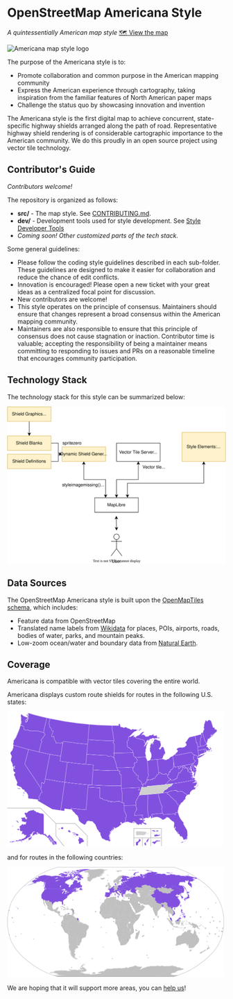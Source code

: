 # OpenStreetMap Americana Style

_A quintessentially American map style_ [🗺 View the map](https://zelonewolf.github.io/openstreetmap-americana/)

<img src="doc-img/osm-americana-logo.png" alt="Americana map style logo" width="200"/>

The purpose of the Americana style is to:

- Promote collaboration and common purpose in the American mapping community
- Express the American experience through cartography, taking inspiration from the familiar features of North American paper maps
- Challenge the status quo by showcasing innovation and invention

The Americana style is the first digital map to achieve concurrent, state-specific highway shields arranged along the path of road. Representative highway shield rendering is of considerable cartographic importance to the American community. We do this proudly in an open source project using vector tile technology.

## Contributor's Guide

_Contributors welcome!_

The repository is organized as follows:

- **src/** - The map style. See [CONTRIBUTING.md](CONTRIBUTING.md).
- **dev/** - Development tools used for style development. See [Style Developer Tools](dev/README.md)
- _Coming soon! Other customized parts of the tech stack._

Some general guidelines:

- Please follow the coding style guidelines described in each sub-folder. These guidelines are designed to make it easier for collaboration and reduce the chance of edit conflicts.
- Innovation is encouraged! Please open a new ticket with your great ideas as a centralized focal point for discussion.
- New contributors are welcome!
- This style operates on the principle of consensus. Maintainers should ensure that changes represent a broad consensus within the American mapping community.
- Maintainers are also responsible to ensure that this principle of consensus does not cause stagnation or inaction. Contributor time is valuable; accepting the responsibility of being a maintainer means committing to responding to issues and PRs on a reasonable timeline that encourages community participation.

## Technology Stack

The technology stack for this style can be summarized below:

<img src="doc-img/architecture.drawio.svg" alt="Americana technology stack" />

## Data Sources

The OpenStreetMap Americana style is built upon the [OpenMapTiles schema](https://openmaptiles.org/schema/), which includes:

- Feature data from OpenStreetMap
- Translated name labels from [Wikidata](https://www.wikidata.org/wiki/Wikidata:Main_Page) for places, POIs, airports, roads, bodies of water, parks, and mountain peaks.
- Low-zoom ocean/water and boundary data from [Natural Earth](https://www.naturalearthdata.com/).

## Coverage

Americana is compatible with vector tiles covering the entire world.

Americana displays custom route shields for routes in the following U.S. states:

<img src="doc-img/shield_map_us.svg" width="500" alt="U.S. states">

and for routes in the following countries:

<img src="doc-img/shield_map_world.svg" width="500" alt="Countries">

We are hoping that it will support more areas, you can [help us](CONTRIBUTING.md)!
